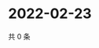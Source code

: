 # 2022-02-23

共 0 条

<!-- BEGIN WEIBO -->
<!-- 最后更新时间 Wed Feb 23 2022 11:15:10 GMT+0800 (China Standard Time) -->

<!-- END WEIBO -->
